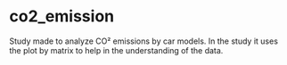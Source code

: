 # co2_emission
Study made to analyze CO² emissions by car models. In the study it uses the plot by matrix to help in the understanding of the data.
